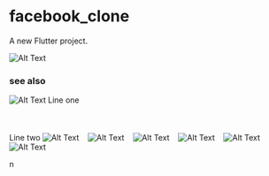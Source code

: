 # facebook_clone

A new Flutter project.

![Alt Text](flutter_01.png)
### see also
![Alt Text](flutter_02.png)
Line one\
\
\
\
Line two
![Alt Text](flutter_03.png)
&nbsp;&nbsp;
![Alt Text](flutter_04.png)
&nbsp;&nbsp;
![Alt Text](flutter_05.png)
&nbsp;&nbsp;
![Alt Text](flutter_06.png)
&nbsp;&nbsp;
![Alt Text](flutter_07.png)
&nbsp;&nbsp;
![Alt Text](flutter_08.png)
 

n
